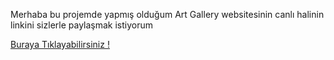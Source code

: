 <p>Merhaba bu projemde yapmış olduğum Art Gallery websitesinin canlı halinin linkini sizlerle paylaşmak istiyorum</p>
<a href="artg-allery-c7a65b.netlify.app">Buraya Tıklayabilirsiniz !<a/>

